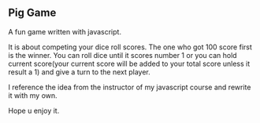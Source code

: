 <h2>Pig Game</h2>

<p>A fun game written with javascript.</p>
<p>It is about competing your dice roll scores. The one who got 100 score first is the winner. You can roll dice until it scores number 1 or you can hold current score(your current score will be added to your total score unless it result a 1) and give a turn to the next player.</p>
<p>I reference the idea from the instructor of my javascript course and rewrite it with my own.</p>
<p>Hope u enjoy it.</p>
